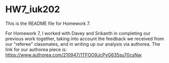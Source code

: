 # HW7_iuk202

This is the README file for Homework 7.

For Homework 7, I worked with Davey and Srikanth in completing our previous work together, taking into account the feedback we received from our "referee" classmates, and in writing up our analysis via authorea. The link for our authorea piece is: https://www.authorea.com/210947/1TFOO9JcPyG635su70csNw.
